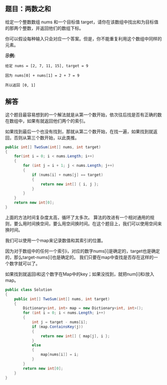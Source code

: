 ## 题目：两数之和

给定一个整数数组 nums 和一个目标值 target，请你在该数组中找出和为目标值的那两个整数，并返回他们的数组下标。

你可以假设每种输入只会对应一个答案。但是，你不能重复利用这个数组中同样的元素。

**示例:**

    给定 nums = [2, 7, 11, 15], target = 9

    因为 nums[0] + nums[1] = 2 + 7 = 9

    所以返回 [0, 1]

## 解答

这个题目最容易想到的一个解法就是从第一个数开始，依次往后找是否有正确的数在数组中，如果有就返回他们两个的索引。

如果找到最后一个也没有找到，那就从第二个数开始，在找一遍，如果找到就返回，否则从第三个数开始，以此类推。

```C#
public int[] TwoSum(int[] nums, int target)
{
    for(int i = 0; i < nums.Length; i++)
    {
        for (int j = i + 1; j < nums.Length; j++)
        {
            if (nums[i] + nums[j] == target)
            {
                return new int[] { i, j };
            }
        }
    }
    return new int[0];
}
```

上面的方法时间复杂度太高，循环了太多次。
算法的改进有一个相对通用的规则，要么用时间换空间，要么用空间换时间。在这个题目上，我们可以使用空间来换时间。

我们可以使用一个map来记录数值和其索引的位置。

因为对于数组中的任何一个索引i，对应的数字nums[i]是确定的，target也是确定的，那么target-nums[i]也是确定的。
我们只要在map中查找是否存在这样的一个数字就可以了。

如果找到就返回i和这个数字在Map中的key；如果没找到，就把num[i]和i放入map。

```C#
public class Solution
{
    public int[] TwoSum(int[] nums, int target)
    {
        Dictionary<int, int> map = new Dictionary<int, int>();
        for (int i = 0; i < nums.Length; i++)
        {
            int j = target - nums[i];
            if (map.ContainsKey(j))
            {
                return new int[] { map[j], i };
            }
            else
            {
                map[nums[i]] = i;
            }
        }
        return new int[0];
    }
}
```